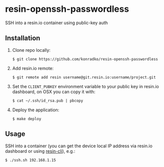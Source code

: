 # resin-openssh-passwordless
SSH into a resin.io container using public-key auth

## Installation

1. Clone repo locally:
    ```
    $ git clone https://github.com/konradko/resin-openssh-passwordless
    ```

2. Add resin.io remote:
    ```
    $ git remote add resin username@git.resin.io:username/project.git
    ```

3. Set the `CLIENT_PUBKEY` environment variable to your public key in resin.io dashboard, on OSX you can copy it with:
    ```
    $ cat ~/.ssh/id_rsa.pub | pbcopy
    ```

4. Deploy the application:
    ```
    $ make deploy
    ```

## Usage

SSH into a container (you can get the device local IP address via resin.io dashboard or using [resin-cli](https://github.com/resin-io/resin-cli)), e.g.:
    
    $ ./ssh.sh 192.168.1.15

